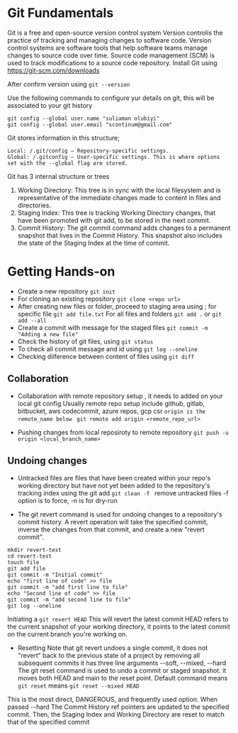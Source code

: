 # Git Fundamentals

Git is a free and open-source version control system
Version controlis the practice of tracking and managing changes to software code. Version control systems are software tools that help software teams manage changes to source code over time.
Source code management (SCM) is used to track modifications to a source code repository.
Install Git using https://git-scm.com/downloads

After confirm version using `git --version`

Use the following commands to configure yur details on git, this will be associated to your git history
```
git config --global user.name "suliaman olubiyi"
git config --global user.email "scontinum@gmail.com"
```
Git stores information in this structure;
```
Local: /.git/config – Repository-specific settings.
Global: /.gitconfig – User-specific settings. This is where options set with the --global flag are stored.
```

Git has 3 internal structure or trees
1. Working Directory: This tree is in sync with the local filesystem and is representative of the immediate changes made to content in files and directories.
2. Staging Index: This tree is tracking Working Directory changes, that have been promoted with git add, to be stored in the next commit.
3. Commit History: The git commit command adds changes to a permanent snapshot that lives in the Commit History. This snapshot also includes the state of the Staging Index at the time of commit.

# Getting Hands-on
* Create a new repository `git init`
* For cloning an existing repository `git clone <repo url>`
* After creating new files or folder, proceed to staging area using ;
  for specific file `git add file.txt`
  For all files and folders  `git add .` or   `git add --all`
* Create a commit with message for the staged files `git commit -m "Adding a new file"`
* Check the history of git files, using `git status`
* To check all commit message and id using `git log --oneline`
* Checking diiference between content of files using `git diff`

## Collaboration 
* Collaboration with remote repository setup , it needs to added on your local git config
Usually remote repo setup include github, gitlab, bitbucket, aws codecommit, azure repos, gcp csr
`origin is the remote_name below`
` git remote add origin <remote_repo_url>`

* Pushing changes from local reposiroty to remote repository
`git push -u origin <local_branch_name>`


## Undoing changes
* Untracked files are files that have been created within your repo's working directory but have not yet been added to the repository's tracking index using the git add
`git clean -f ` remove untracked files -f option is to force, -n is for dry-run

* The git revert command is used for undoing changes to a repository's commit history.
A revert operation will take the specified commit, inverse the changes from that commit, and create a new "revert commit".
```
mkdir revert-test
cd revert-test
touch file
git add file
git commit -m "Initial commit"
echo "first line of code" >> file
git commit -m "add first line to file"
echo "Second line of code" >> file
git commit -m "add second line to file"
git log --oneline
```
Initiating a `git revert HEAD`
This will revert the latest commit
HEAD refers to the current snapshot of your working directory, it points to the latest commit on the current branch you're working on.

* Resetting
Note that git revert undoes a single commit, it does not "revert" back to the previous state of a project by removing all subsequent commits
it has three line arguments --soft, --mixed, --hard
The git reset command is used to undo a commit or staged snapshot. it moves both HEAD and main to the reset point.
Default command means `git reset` means `git reset --mixed HEAD`

This is the most direct, DANGEROUS, and frequently used option. When passed --hard The Commit History ref pointers are updated to the specified commit. Then, the Staging Index and Working Directory are reset to match that of the specified commit


